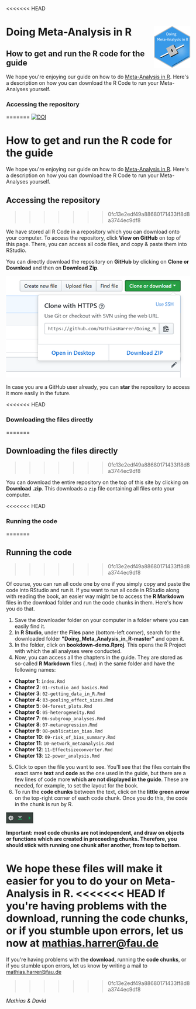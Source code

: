 <<<<<<< HEAD
# Doing Meta-Analysis in R <img src="hexagon.png" width="100" align="right" />

## How to get and run the R code for the guide

We hope you're enjoying our guide on how to do [Meta-Analysis in R](https://www.protectlab.org/meta-analysis-in-r). Here's a description on how you can download the R Code to run your Meta-Analyses yourself.

### Accessing the repository
=======
[![DOI](https://zenodo.org/badge/152492192.svg)](https://zenodo.org/badge/latestdoi/152492192)

# How to get and run the R code for the guide

We hope you're enjoying our guide on how to do [Meta-Analysis in R](https://www.protectlab.org/meta-analysis-in-r). Here's a description on how you can download the R Code to run your Meta-Analyses yourself.

## Accessing the repository
>>>>>>> 0fc13e2edf49a88680171433ff8d8a3744ec9df8

We have stored all R Code in a repository which you can download onto your computer. To access the repository, click **View on GitHub** on top of this page. There, you can access all code files, and copy & paste them into RStudio.

You can directly download the repository on **GitHub** by clicking on **Clone or Download** and then on **Download Zip**.

<img src="clone.PNG">

In case you are a GitHub user already, you can **star** the repository to access it more easily in the future.

<<<<<<< HEAD
### Downloading the files directly
=======
## Downloading the files directly
>>>>>>> 0fc13e2edf49a88680171433ff8d8a3744ec9df8

You can download the entire repository on the top of this site by clicking on **Download .zip**. This downloads a `zip` file containing all files onto your computer.


<<<<<<< HEAD
### Running the code
=======
## Running the code
>>>>>>> 0fc13e2edf49a88680171433ff8d8a3744ec9df8

Of course, you can run all code one by one if you simply copy and paste the code into RStudio and run it.
If you want to run all code in RStudio along with reading the book, an easier way might be to access the **R Markdown** files in the download folder and run the code chunks in them. Here's how you do that.

1.  Save the downloader folder on your computer in a folder where you can easily find it.
2.  In **R Studio**, under the **Files** pane (bottom-left corner), search for the downloaded folder **"Doing_Meta_Analysis_in_R-master"** and open it.
3.  In the folder, click on **bookdown-demo.Rproj**. This opens the R Project with which the all analyses were conducted.
4.  Now, you can access all the chapters in the guide. They are stored as so-called **R Markdown** files (`.Rmd`) in the same folder and have the following names:

* **Chapter 1**: `index.Rmd`
* **Chapter 2**: `01-rstudio_and_basics.Rmd`
* **Chapter 3**: `02-getting_data_in_R.Rmd`
* **Chapter 4**: `03-pooling_effect_sizes.Rmd`
* **Chapter 5**: `04-forest_plots.Rmd`
* **Chapter 6**: `05-heterogeneity.Rmd`
* **Chapter 7**: `06-subgroup_analyses.Rmd`
* **Chapter 8**: `07-metaregression.Rmd`
* **Chapter 9**: `08-publication_bias.Rmd`
* **Chapter 10**: `09-risk_of_bias_summary.Rmd`
* **Chapter 11**: `10-network_metaanalysis.Rmd`
* **Chapter 12**: `11-Effectsizeconverter.Rmd`
* **Chapter 13**: `12-power_analysis.Rmd`

5. Click to open the file you want to see. You'll see that the files contain the exact same **text** and **code** as the one used in the guide, but there are a few lines of code more **which are not displayed in the guide**. These are needed, for example, to set the layout for the book.
6. To run the **code chunks** between the text, click on the **little green arrow** on the top-right corner of each code chunk. Once you do this, the code in the chunk is run by R. 

<img src="greenarrow.PNG">

**Important: most code chunks are not independent, and draw on objects or functions which are created in preceeding chunks. Therefore, you should stick with running one chunk after another, from top to bottom.**

We hope these files will make it easier for you to do your on Meta-Analysis in R.
<<<<<<< HEAD
If you're having problems with the **download**, running the **code chunks**, or if you stumble upon errors, let us now at mathias.harrer@fau.de
=======
If you're having problems with the **download**, running the **code chunks**, or if you stumble upon errors, let us know by writing a mail to mathias.harrer@fau.de
>>>>>>> 0fc13e2edf49a88680171433ff8d8a3744ec9df8

*Mathias & David*
